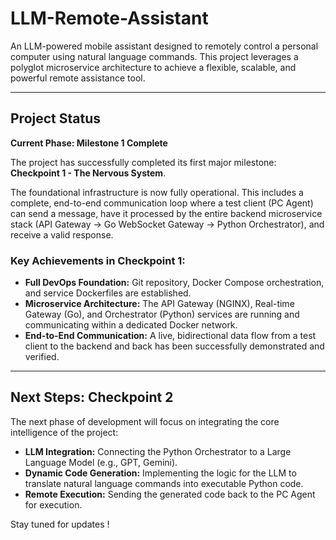 # LLM-Remote-Assistant

An LLM-powered mobile assistant designed to remotely control a personal computer using natural language commands. This project leverages a polyglot microservice architecture to achieve a flexible, scalable, and powerful remote assistance tool.

---

## Project Status

**Current Phase: Milestone 1 Complete**

The project has successfully completed its first major milestone: **Checkpoint 1 - The Nervous System**.

The foundational infrastructure is now fully operational. This includes a complete, end-to-end communication loop where a test client (PC Agent) can send a message, have it processed by the entire backend microservice stack (API Gateway -> Go WebSocket Gateway -> Python Orchestrator), and receive a valid response.

### Key Achievements in Checkpoint 1:
- **Full DevOps Foundation:** Git repository, Docker Compose orchestration, and service Dockerfiles are established.
- **Microservice Architecture:** The API Gateway (NGINX), Real-time Gateway (Go), and Orchestrator (Python) services are running and communicating within a dedicated Docker network.
- **End-to-End Communication:** A live, bidirectional data flow from a test client to the backend and back has been successfully demonstrated and verified.

---

## Next Steps: Checkpoint 2

The next phase of development will focus on integrating the core intelligence of the project:

- **LLM Integration:** Connecting the Python Orchestrator to a Large Language Model (e.g., GPT, Gemini).
- **Dynamic Code Generation:** Implementing the logic for the LLM to translate natural language commands into executable Python code.
- **Remote Execution:** Sending the generated code back to the PC Agent for execution.

Stay tuned for updates !